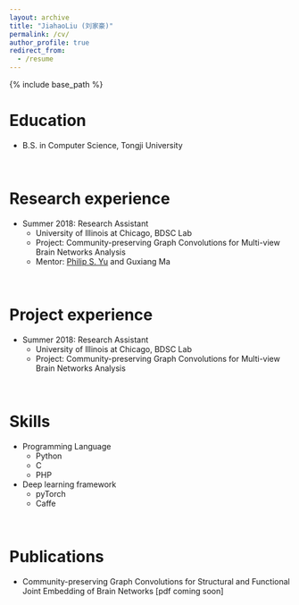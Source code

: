 ```yaml
---
layout: archive
title: "JiahaoLiu (刘家豪)"
permalink: /cv/
author_profile: true
redirect_from:
  - /resume
---
```


{% include base_path %}
<br>

Education
======
* B.S. in Computer Science, Tongji University
<br>

Research experience
======
* Summer 2018: Research Assistant
  * University of Illinois at Chicago, BDSC Lab
  * Project: Community-preserving Graph Convolutions for Multi-view Brain Networks Analysis
  * Mentor: [Philip S. Yu](http://www.jianshu.com) and Guxiang Ma
<br>

Project experience
======
* Summer 2018: Research Assistant
  * University of Illinois at Chicago, BDSC Lab
  * Project: Community-preserving Graph Convolutions for Multi-view Brain Networks Analysis
<br>
  
Skills
======
* Programming Language
  * Python
  * C
  * PHP
* Deep learning framework
  * pyTorch
  * Caffe
<br>

Publications
======
* Community-preserving Graph Convolutions for Structural and Functional Joint Embedding of Brain Networks [pdf coming soon]
